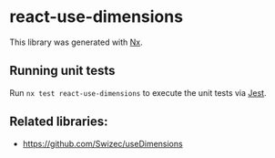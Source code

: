 # react-use-dimensions

This library was generated with [Nx](https://nx.dev).

## Running unit tests

Run `nx test react-use-dimensions` to execute the unit tests via [Jest](https://jestjs.io).

## Related libraries:
* https://github.com/Swizec/useDimensions